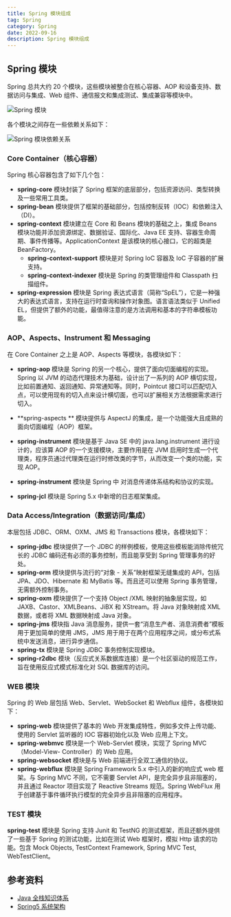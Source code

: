 ```yaml
---
title: Spring 模块组成
tag: Spring
category: Spring
date: 2022-09-16
description: Spring 模块组成
---
```


## Spring 模块

Spring 总共大约 20 个模块，这些模块被整合在核心容器、AOP 和设备支持、数据访问与集成、Web 组件、通信报文和集成测试、集成兼容等模块中。

![Spring 模块](https://cdn.staticaly.com/gh/AlexChen68/image-hosting@master/blog/spring/spring_framework_modules.png)

各个模块之间存在一些依赖关系如下：

![Spring 模块依赖关系](https://cdn.staticaly.com/gh/AlexChen68/image-hosting@master/blog/spring/spring_framework_modules_relation.png)

### Core Container（核心容器）

Spring 核心容器包含了如下几个包：

- **spring-core** 模块封装了 Spring 框架的底层部分，包括资源访问、类型转换及一些常用工具类。
- **spring-bean** 模块提供了框架的基础部分，包括控制反转（IOC）和依赖注入（DI）。
- **spring-context** 模块建立在 Core 和 Beans 模块的基础之上，集成 Beans 模块功能并添加资源绑定、数据验证、国际化、Java EE 支持、容器生命周期、事件传播等。ApplicationContext 是该模块的核心接口，它的超类是 BeanFactory。
  - **spring-context-support** 模块是对 Spring IoC 容器及 IoC 子容器的扩展支持。
  - **spring-context-indexer** 模块是 Spring 的类管理组件和 Classpath 扫描组件。
- **spring-expression** 模块是 Spring 表达式语言（简称“SpEL”），它是一种强大的表达式语言，支持在运行时查询和操作对象图。语言语法类似于 Unified EL，但提供了额外的功能，最值得注意的是方法调用和基本的字符串模板功能。

### AOP、Aspects、Instrument 和 Messaging

在 Core Container 之上是 AOP、Aspects 等模块，各模块如下：

- **spring-aop** 模块是 Spring 的另一个核心，提供了面向切面编程的实现。Spring 以 JVM 的动态代理技术为基础，设计出了一系列的 AOP 横切实现，比如前置通知、返回通知、异常通知等。同时，Pointcut 接口可以匹配切入点，可以使用现有的切入点来设计横切面，也可以扩展相关方法根据需求进行切入。

- **spring-aspects ** 模块提供与 AspectJ 的集成，是一个功能强大且成熟的面向切面编程（AOP）框架。

- **spring-instrument** 模块是基于 Java SE 中的 java.lang.instrument 进行设计的，应该算 AOP 的一个支援模块，主要作用是在 JVM 启用时生成一个代理类，程序员通过代理类在运行时修改类的字节，从而改变一个类的功能，实现 AOP。

- **spring-instrument** 模块是 Spring 中 对消息传递体系结构和协议的实现。

- **spring-jcl** 模块是 Spring 5.x 中新增的日志框架集成。

### Data Access/Integration（数据访问/集成）

本层包括 JDBC、ORM、OXM、JMS 和 Transactions 模块，各模块如下：

- **spring-jdbc** 模块提供了一个 JDBC 的样例模板，使用这些模板能消除传统冗长的 JDBC 编码还有必须的事务控制，而且能享受到 Spring 管理事务的好处。
- **spring-orm** 模块提供与流行的“对象 - 关系”映射框架无缝集成的 API，包括 JPA、JDO、Hibernate 和 MyBatis 等。而且还可以使用 Spring 事务管理，无需额外控制事务。
- **spring-oxm** 模块提供了一个支持 Object /XML 映射的抽象层实现，如 JAXB、Castor、XMLBeans、JiBX 和 XStream。将 Java 对象映射成 XML 数据，或者将 XML 数据映射成 Java 对象。
- **spring-jms** 模块指 Java 消息服务，提供一套“消息生产者、消息消费者”模板用于更加简单的使用 JMS，JMS 用于用于在两个应用程序之间，或分布式系统中发送消息，进行异步通信。
- **spring-tx** 模块是 Spring JDBC 事务控制实现模块。
- **spring-r2dbc** 模块（反应式关系数据库连接）是一个社区驱动的规范工作，旨在使用反应式模式标准化对 SQL 数据库的访问。

### WEB 模块

Spring 的 Web 层包括 Web、Servlet、WebSocket 和 Webflux 组件，各模块如下：

- **spring-web** 模块提供了基本的 Web 开发集成特性，例如多文件上传功能、使用的 Servlet 监听器的 IOC 容器初始化以及 Web 应用上下文。
- **spring-webmvc**  模块是一个 Web-Servlet 模块，实现了 Spring MVC（Model-View- Controller）的 Web 应用。
- **spring-websocket** 模块是与 Web 前端进行全双工通信的协议。
- **spring-webflux** 模块是 Spring Framework 5.x 中引入的新的响应式 web 框架。与 Spring MVC 不同，它不需要 Servlet API，是完全异步且非阻塞的，并且通过 Reactor 项目实现了 Reactive Streams 规范。Spring WebFlux 用于创建基于事件循环执行模型的完全异步且非阻塞的应用程序。

### TEST 模块

**spring-test** 模块是 Spring 支持 Junit 和 TestNG 的测试框架，而且还额外提供了一些基于 Spring 的测试功能，比如在测试 Web 框架时，模拟 Http 请求的功能。包含 Mock Objects, TestContext Framework, Spring MVC Test, WebTestClient。


## 参考资料

- [Java 全栈知识体系](https://pdai.tech/md/spring/spring.html)
- [Spring5 系统架构](https://segmentfault.com/a/1190000040836027)
